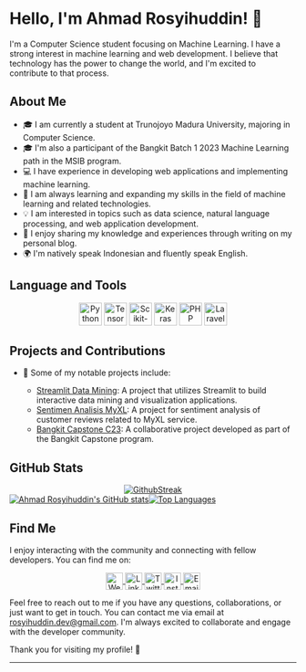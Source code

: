 # Hello, I'm Ahmad Rosyihuddin! 👋

I'm a Computer Science student focusing on Machine Learning. I have a strong interest in machine learning and web development. I believe that technology has the power to change the world, and I'm excited to contribute to that process.

## About Me

- 🎓 I am currently a student at Trunojoyo Madura University, majoring in Computer Science.
- 🎓 I'm also a participant of the Bangkit Batch 1 2023 Machine Learning path in the MSIB program.
- 💻 I have experience in developing web applications and implementing machine learning.
- 🌱 I am always learning and expanding my skills in the field of machine learning and related technologies.
- 💡 I am interested in topics such as data science, natural language processing, and web application development.
- 📝 I enjoy sharing my knowledge and experiences through writing on my personal blog.
- 🌍 I'm natively speak Indonesian and fluently speak English.

## Language and Tools

<div align="center">
  <img src="https://image.flaticon.com/icons/svg/1822/1822899.svg" alt="Python" title="Python" width="40" height="40" />
  <img src="https://image.flaticon.com/icons/svg/732/732190.svg" alt="TensorFlow" title="TensorFlow" width="40" height="40" />
  <img src="https://image.flaticon.com/icons/svg/732/732189.svg" alt="Scikit-learn" title="Scikit-learn" width="40" height="40" />
  <img src="https://image.flaticon.com/icons/svg/919/919852.svg" alt="Keras" title="Keras" width="40" height="40" />
  <img src="https://image.flaticon.com/icons/svg/919/919830.svg" alt="PHP" title="PHP" width="40" height="40" />
  <img src="https://image.flaticon.com/icons/svg/230/230509.svg" alt="Laravel" title="Laravel" width="40" height="40" />
</div>

## Projects and Contributions

- 🌟 Some of my notable projects include:

  - [Streamlit Data Mining](https://github.com/a-rosyihuddin/streamlit-datamining): A project that utilizes Streamlit to build interactive data mining and visualization applications.
  - [Sentimen Analisis MyXL](https://github.com/a-rosyihuddin/sentimen-analisis-Myxl): A project for sentiment analysis of customer reviews related to MyXL service.
  - [Bangkit Capstone C23](https://github.com/Bangkit-Capstone-C23-PC639): A collaborative project developed as part of the Bangkit Capstone program.

## GitHub Stats

<div align="center">
  <a href="https://github.com/a-rosyihuddin">
    <img align="center" src="https://github-readme-streak-stats.herokuapp.com/?user=a-rosyihuddin&theme=radical" alt="GithubStreak" />
  </a>
</div>

<div style="display:flex">
  <a href="https://github.com/a-rosyihuddin">
    <img align="center" src="https://github-readme-stats.vercel.app/api?username=a-rosyihuddin&show_icons=true&theme=radical" alt="Ahmad Rosyihuddin's GitHub stats" />
  </a>
  <a href="https://github.com/a-rosyihuddin">
    <img align="center" src="https://github-readme-stats.vercel.app/api/top-langs/?username=a-rosyihuddin&layout=compact&theme=radical" alt="Top Languages" />
  </a>
</div>

## Find Me

I enjoy interacting with the community and connecting with fellow developers. You can find me on:

<div align="center">
  <a href="#">
    <img align="center" alt="Website" width="30px" src="https://image.flaticon.com/icons/svg/361/361815.svg" />
  </a>
  <a href="https://www.linkedin.com/in/ahmad-rosyihuddin/">
    <img align="center" alt="LinkedIn" width="30px" src="https://image.flaticon.com/icons/svg/1384/1384014.svg" />
  </a>
  <a href="https://twitter.com/a_rosyihuddin">
    <img align="center" alt="Twitter" width="30px" src="https://image.flaticon.com/icons/svg/733/733579.svg" />
  </a>
  <a href="https://www.instagram.com/kaji_sik/">
    <img align="center" alt="Instagram" width="30px" src="https://image.flaticon.com/icons/svg/733/733558.svg" />
  </a>
  <a href="mailto:rosyihuddin.dev@gmail.com">
    <img align="center" alt="Email" width="30px" src="https://image.flaticon.com/icons/svg/732/732200.svg" />
  </a>
</div>

Feel free to reach out to me if you have any questions, collaborations, or just want to get in touch. You can contact me via email at rosyihuddin.dev@gmail.com. I'm always excited to collaborate and engage with the developer community.

Thank you for visiting my profile! 👋

---
